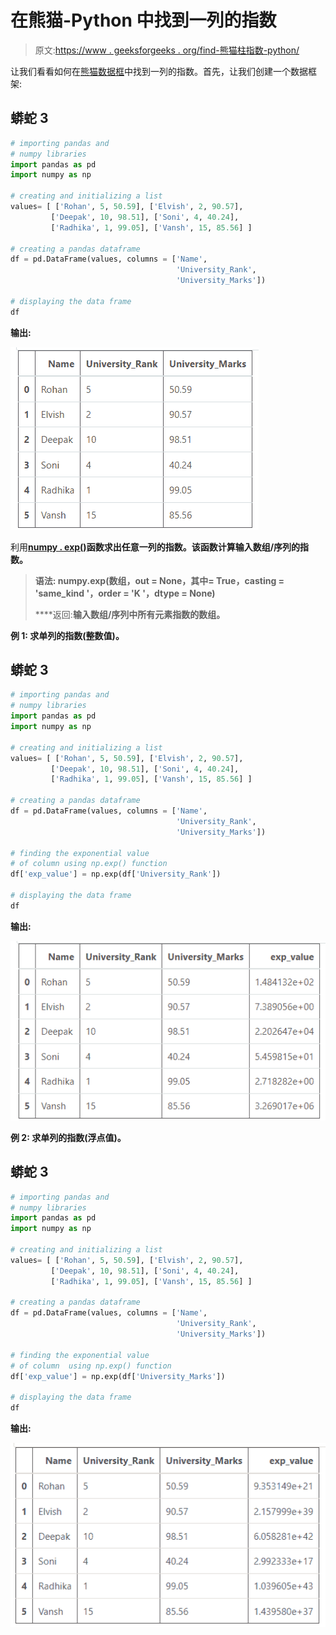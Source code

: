 # 在熊猫-Python 中找到一列的指数

> 原文:[https://www . geeksforgeeks . org/find-熊猫柱指数-python/](https://www.geeksforgeeks.org/find-exponential-of-a-column-in-pandas-python/)

让我们看看如何在[熊猫数据框](https://www.geeksforgeeks.org/python-pandas-dataframe/)中找到一列的指数。首先，让我们创建一个数据框架:

## 蟒蛇 3

```py
# importing pandas and
# numpy libraries
import pandas as pd
import numpy as np

# creating and initializing a list
values= [ ['Rohan', 5, 50.59], ['Elvish', 2, 90.57],
         ['Deepak', 10, 98.51], ['Soni', 4, 40.24],
         ['Radhika', 1, 99.05], ['Vansh', 15, 85.56] ]

# creating a pandas dataframe
df = pd.DataFrame(values, columns = ['Name',
                                     'University_Rank',
                                     'University_Marks'])

# displaying the data frame
df
```

**输出:**

![Dataframe](img/693f6ddec8a00779bc5c1ef47276cc0d.png)

利用[**numpy . exp()**](https://www.geeksforgeeks.org/numpy-exp-python/)**函数求出任意一列的指数。该函数计算输入数组/序列的指数。**

> ****语法:** numpy.exp(数组，out = None，其中= True，casting = 'same_kind '，order = 'K '，dtype = None)** 
> 
>  ****返回:**输入数组/序列中所有元素指数的数组。**

****例 1:** 求单列的指数(整数值)。**

## **蟒蛇 3**

```py
# importing pandas and
# numpy libraries
import pandas as pd
import numpy as np

# creating and initializing a list
values= [ ['Rohan', 5, 50.59], ['Elvish', 2, 90.57],
         ['Deepak', 10, 98.51], ['Soni', 4, 40.24],
         ['Radhika', 1, 99.05], ['Vansh', 15, 85.56] ]

# creating a pandas dataframe
df = pd.DataFrame(values, columns = ['Name',
                                     'University_Rank',
                                     'University_Marks'])

# finding the exponential value
# of column using np.exp() function
df['exp_value'] = np.exp(df['University_Rank'])

# displaying the data frame
df
```

****输出:****

**![exponential value of University_Rank is calculated](img/de2fbdd290e8211a5923fa9c2d733d8a.png)**

****例 2:** 求单列的指数(浮点值)。**

## **蟒蛇 3**

```py
# importing pandas and
# numpy libraries
import pandas as pd
import numpy as np

# creating and initializing a list
values= [ ['Rohan', 5, 50.59], ['Elvish', 2, 90.57],
         ['Deepak', 10, 98.51], ['Soni', 4, 40.24],
         ['Radhika', 1, 99.05], ['Vansh', 15, 85.56] ]

# creating a pandas dataframe
df = pd.DataFrame(values, columns = ['Name',
                                     'University_Rank',
                                     'University_Marks'])

# finding the exponential value
# of column  using np.exp() function
df['exp_value'] = np.exp(df['University_Marks'])

# displaying the data frame
df
```

****输出:****

**![exponential value of University_Marks is calculated](img/469143b1a9f3c7ee4a2126c6c8c8e2ee.png)**